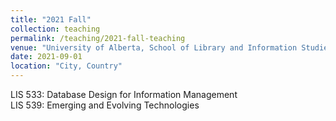```yaml
---
title: "2021 Fall"
collection: teaching
permalink: /teaching/2021-fall-teaching
venue: "University of Alberta, School of Library and Information Studies"
date: 2021-09-01
location: "City, Country"
---
```


LIS 533: Database Design for Information Management  
LIS 539: Emerging and Evolving Technologies
